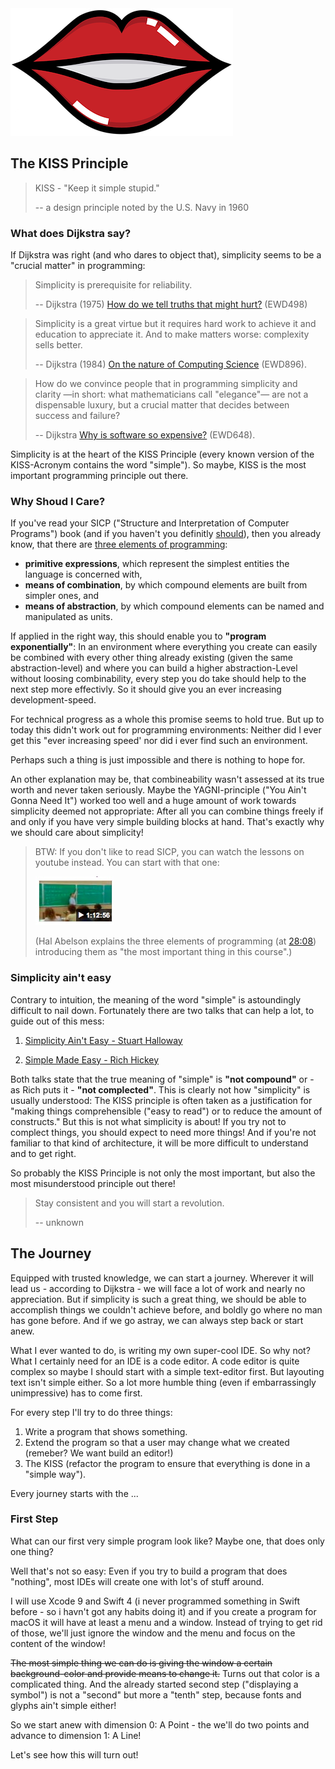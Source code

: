 <img src="/images/lips.png?raw=true">

## The KISS Principle

> KISS - "Keep it simple stupid."
>
> -- a design principle noted by the U.S. Navy in 1960

### What does Dijkstra say?

If Dijkstra was right (and who dares to object that), simplicity seems to be a "crucial matter" in programming:

> Simplicity is prerequisite for reliability.
>
> -- Dijkstra (1975) [How do we tell truths that might hurt?](http://www.cs.utexas.edu/users/EWD/transcriptions/EWD04xx/EWD498.html) (EWD498)

> Simplicity is a great virtue but it requires hard work to achieve it and education to appreciate it. And to make matters worse:
> complexity sells better.
>
> -- Dijkstra (1984) [On the nature of Computing Science](http://www.cs.utexas.edu/users/EWD/transcriptions/EWD08xx/EWD896.html) (EWD896).

> How do we convince people that in programming simplicity and clarity —in short: what mathematicians call "elegance"— are not a
> dispensable luxury, but a crucial matter that decides between success and failure?
>
> -- Dijkstra [Why is software so expensive?](http://www.cs.utexas.edu/users/EWD/transcriptions/EWD06xx/EWD648.html) (EWD648).

Simplicity is at the heart of the KISS Principle (every known version of the KISS-Acronym contains the word "simple").
So maybe, KISS is the most important programming principle out there.

### Why Shoud I Care?

If you've read your SICP ("Structure and Interpretation of Computer Programs") book (and if you haven't you definitly [should](https://mitpress.mit.edu/sicp/)), then you already know, that there are [three elements of programming](https://mitpress.mit.edu/sicp/full-text/sicp/book/node5.html): 

- **primitive expressions**, which represent the simplest entities the language is concerned with,
- **means of combination**, by which compound elements are built from simpler ones, and
- **means of abstraction**, by which compound elements can be named and manipulated as units.

If applied in the right way, this should enable you to **"program exponentially"**: In an environment where everything you create can easily be combined with every other thing already existing (given the same abstraction-level) and where you can build a higher abstraction-Level without loosing combinability, every step you do take should help to the next step more effectivly. So it should give you an ever increasing development-speed.

For technical progress as a whole this promise seems to hold true. But up to today this didn't work out for programming environments: Neither did I ever get this "ever increasing speed' nor did i ever find such an environment.

Perhaps such a thing is just impossible and there is nothing to hope for.

An other explanation may be, that combineability wasn't assessed at its true worth and never taken seriously. Maybe the YAGNI-principle ("You Ain't Gonna Need It") worked too well and a huge amount of work towards simplicity deemed not appropriate: After all you can combine things freely if and only if you have very simple building blocks at hand. That's exactly why we should care about simplicity!

> BTW: If you don't like to read SICP, you can watch the lessons on youtube instead. You can start with that one:
>
> [<img src="/images/sicp_lesson_1a.jpeg?raw=true">](https://www.youtube.com/watch?v=2Op3QLzMgSY)
>
> (Hal Abelson explains the three elements of programming (at [28:08](https://youtu.be/2Op3QLzMgSY?t=28m8s)) introducing them as "the most important thing in this course".)

### Simplicity ain't easy

Contrary to intuition, the meaning of the word "simple" is astoundingly difficult to nail down.
Fortunately there are two talks that can help a lot, to guide out of this mess:

1. [Simplicity Ain't Easy - Stuart Halloway](https://www.youtube.com/watch?v=cidchWg74Y4)

2. [Simple Made Easy - Rich Hickey](https://www.infoq.com/presentations/Simple-Made-Easy)

Both talks state that the true meaning of "simple" is **"not compound"** or - as Rich puts it - **"not complected"**.
This is clearly not how "simplicity" is usually understood: The KISS principle is often taken as a justification for "making things comprehensible ("easy to read") or to reduce the amount of constructs." 
But this is not what simplicity is about! If you try not to complect things, you should expect to need more things! And if you're not familiar to that kind of architecture, it will be more difficult to understand and to get right.

So probably the KISS Principle is not only the most important, but also the most misunderstood principle out there!

> Stay consistent and you will start a revolution.
>
> -- unknown


## The Journey

Equipped with trusted knowledge, we can start a journey. Wherever it will lead us - according to Dijkstra - we will face a lot of work and nearly no appreciation.
But if simplicity is such a great thing, we should be able to accomplish things we couldn't achieve before, and boldly go where no man has gone before.
And if we go astray, we can always step back or start anew.

What I ever wanted to do, is writing my own super-cool IDE. So why not?
What I certainly need for an IDE is a code editor. A code editor is quite complex so maybe I should start with a simple text-editor first.
But layouting text isn't simple either. So a lot more humble thing (even if embarrassingly unimpressive) has to come first.

For every step I'll try to do three things:
1. Write a program that shows something.
2. Extend the program so that a user may change what we created (remeber? We want build an editor!)
3. The KISS (refactor the program to ensure that everything is done in a "simple way").

Every journey starts with the ...

### First Step

What can our first very simple program look like?
Maybe one, that does only one thing?

Well that's not so easy:  Even if you try to build a program that does "nothing", most IDEs will create one with lot's of stuff around.

I will use Xcode 9 and Swift 4 (i never programmed something in Swift before - so i havn't got any habits doing it) and if you create a program for macOS it will have at least a menu and a window. Instead of trying to get rid of those, we'll just ignore the window and the menu and focus on the content of the window!

~~The most simple thing we can do is giving the window a certain background-color and provide means to change it.~~
Turns out that color is a complicated thing. And the already started second step ("displaying a symbol") is not a "second" but more a "tenth" step, because fonts and glyphs ain't simple either!

So we start anew with dimension 0: A Point - the we'll do two points and advance to dimension 1: A Line!

Let's see how this will turn out!



